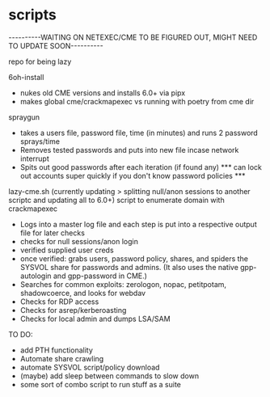 # scripts
----------WAITING ON NETEXEC/CME TO BE FIGURED OUT, MIGHT NEED TO UPDATE SOON----------

repo for being lazy

6oh-install
  - nukes old CME versions and installs 6.0+ via pipx
  - makes global cme/crackmapexec vs running with poetry from cme dir

spraygun
  - takes a users file, password file, time (in minutes) and runs 2 password sprays/time
  - Removes tested passwords and puts into new file incase network interrupt
  - Spits out good passwords after each iteration (if found any)
*** can lock out accounts super quickly if you don't know password policies ***


lazy-cme.sh  (currently updating > splitting null/anon sessions to another scriptc and updating all to 6.0+)
script to enumerate domain with crackmapexec
  - Logs into a master log file and each step is put into a respective output file for later checks
  - checks for null sessions/anon login
  - verified supplied user creds
  - once verified: grabs users, password policy, shares, and spiders the SYSVOL share for passwords and admins.  (It also uses the native gpp-autologin and gpp-password in CME.)
  - Searches for common exploits: zerologon, nopac, petitpotam, shadowcoerce, and looks for webdav
  - Checks for RDP access
  - Checks for asrep/kerberoasting
  - Checks for local admin and dumps LSA/SAM

TO DO:
  - add PTH functionality
  - Automate share crawling
  - automate SYSVOL script/policy download
  - (maybe) add sleep between commands to slow down
  -  some sort of combo script to run stuff as a suite
